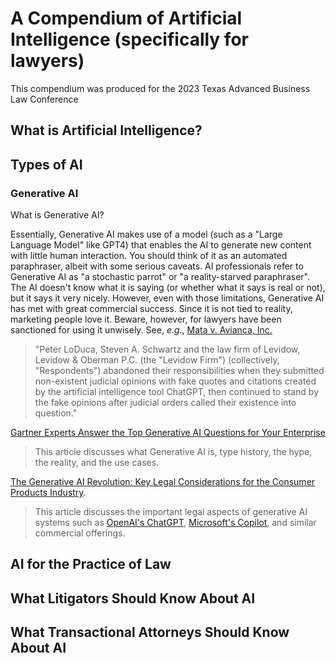 # A Compendium of Artificial Intelligence (specifically for lawyers)
This compendium was produced for the 2023 Texas Advanced Business Law Conference 
## What is Artificial Intelligence?
## Types of AI
### Generative AI 
What is Generative AI?

Essentially, Generative AI makes use of a model (such as a "Large Language Model" like GPT4) that enables the AI to generate new content with little human interaction.  You should think of it as an automated paraphraser, albeit with some serious caveats.  AI professionals refer to Generative AI as "a stochastic parrot" or "a reality-starved paraphraser".  The AI doesn't know what it is saying (or whether what it says is real or not), but it says it very nicely.  However, even with those limitations, Generative AI has met with great commercial success.  Since it is not tied to reality, marketing people love it.  Beware, however, for lawyers have been sanctioned for using it unwisely.  See, *e.g.*, [Mata v. Avianca, Inc.](https://storage.courtlistener.com/recap/gov.uscourts.nysd.575368/gov.uscourts.nysd.575368.54.0_3.pdf)
> "Peter LoDuca, Steven A. Schwartz and the law firm of Levidow, Levidow & Oberman P.C. (the "Levidow Firm") (collectively, "Respondents") abandoned their responsibilities when they submitted non-existent judicial opinions with fake quotes and citations created by the artificial intelligence tool ChatGPT, then continued to stand by the fake opinions after judicial orders called their existence into question."

[Gartner Experts Answer the Top Generative AI Questions for Your Enterprise](https://www.gartner.com/en/topics/generative-ai)
> This article discusses what Generative AI is, type history, the hype, the reality, and the use cases.

[The Generative AI Revolution: Key Legal Considerations for the Consumer Products Industry](https://www.natlawreview.com/article/generative-ai-revolution-key-legal-considerations-consumer-products-industry).  
> This article discusses the important legal aspects of generative AI systems such as [OpenAI's ChatGPT](https://openai.com/blog/chatgpt), [Microsoft's Copilot](https://adoption.microsoft.com/en-us/copilot/), and similar commercial offerings.

## AI for the Practice of Law
## What Litigators Should Know About AI
## What Transactional Attorneys Should Know About AI
